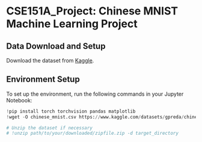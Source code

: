 # CSE151A_Project: Chinese MNIST Machine Learning Project

## Data Download and Setup

Download the dataset from [Kaggle](https://www.kaggle.com/datasets/gpreda/chinese-mnist).

## Environment Setup

To set up the environment, run the following commands in your Jupyter Notebook:

```python
!pip install torch torchvision pandas matplotlib
!wget -O chinese_mnist.csv https://www.kaggle.com/datasets/gpreda/chinese-mnist/download

# Unzip the dataset if necessary
# !unzip path/to/your/downloaded/zipfile.zip -d target_directory
